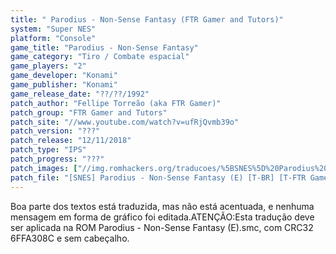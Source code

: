 ```yaml
---
title: " Parodius - Non-Sense Fantasy (FTR Gamer and Tutors)"
system: "Super NES"
platform: "Console"
game_title: "Parodius - Non-Sense Fantasy"
game_category: "Tiro / Combate espacial"
game_players: "2"
game_developer: "Konami"
game_publisher: "Konami"
game_release_date: "??/??/1992"
patch_author: "Fellipe Torreão (aka FTR Gamer)"
patch_group: "FTR Gamer and Tutors"
patch_site: "//www.youtube.com/watch?v=ufRjQvmb39o"
patch_version: "???"
patch_release: "12/11/2018"
patch_type: "IPS"
patch_progress: "???"
patch_images: ["//img.romhackers.org/traducoes/%5BSNES%5D%20Parodius%20-%20Non-Sense%20Fantasy%20-%20FTR%20Gamer%20-%201.png","//img.romhackers.org/traducoes/%5BSNES%5D%20Parodius%20-%20Non-Sense%20Fantasy%20-%20FTR%20Gamer%20-%202.png","//img.romhackers.org/traducoes/%5BSNES%5D%20Parodius%20-%20Non-Sense%20Fantasy%20-%20FTR%20Gamer%20-%203.png"]
patch_file: "[SNES] Parodius - Non-Sense Fantasy (E) [T-BR] [T-FTR Gamer G-FTR Gamer and Tutors] [A-2018].zip"
---
```

Boa parte dos textos está traduzida, mas não está acentuada, e nenhuma mensagem em forma de gráfico foi editada.ATENÇÃO:Esta tradução deve ser aplicada na ROM Parodius - Non-Sense Fantasy (E).smc, com CRC32 6FFA308C e sem cabeçalho.